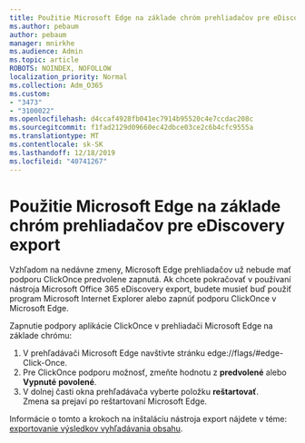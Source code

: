 ```yaml
---
title: Použitie Microsoft Edge na základe chróm prehliadačov pre eDiscovery export
ms.author: pebaum
author: pebaum
manager: mnirkhe
ms.audience: Admin
ms.topic: article
ROBOTS: NOINDEX, NOFOLLOW
localization_priority: Normal
ms.collection: Adm_O365
ms.custom:
- "3473"
- "3100022"
ms.openlocfilehash: d4ccaf4928fb041ec7914b95520c4e7ccdac208c
ms.sourcegitcommit: f1fad2129d09660ec42dbce03ce2c6b4cfc9555a
ms.translationtype: MT
ms.contentlocale: sk-SK
ms.lasthandoff: 12/18/2019
ms.locfileid: "40741267"
---
```

# <a name="using-microsoft-edge-based-on-chromium-browsers-for-ediscovery-export"></a>Použitie Microsoft Edge na základe chróm prehliadačov pre eDiscovery export

Vzhľadom na nedávne zmeny, Microsoft Edge prehliadačov už nebude mať podporu ClickOnce predvolene zapnutá. Ak chcete pokračovať v používaní nástroja Microsoft Office 365 eDiscovery export, budete musieť buď použiť program Microsoft Internet Explorer alebo zapnúť podporu ClickOnce v Microsoft Edge. 

Zapnutie podpory aplikácie ClickOnce v prehliadači Microsoft Edge na základe chrómu: 
1. V prehľadávači Microsoft Edge navštívte stránku edge://flags/#edge-Click-Once.
2. Pre ClickOnce podporu možnosť, zmeňte hodnotu z **predvolené** alebo **Vypnuté** **povolené**. 
3. V dolnej časti okna prehľadávača vyberte položku **reštartovať**. <br>
 Zmena sa prejaví po reštartovaní Microsoft Edge. 

Informácie o tomto a krokoch na inštaláciu nástroja export nájdete v téme: [exportovanie výsledkov vyhľadávania obsahu](https://docs.microsoft.com/microsoft-365/compliance/export-search-results).